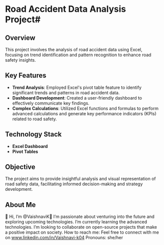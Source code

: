 # Road Accident Data Analysis Project#

## Overview
This project involves the analysis of road accident data using Excel, focusing on trend identification and pattern recognition to enhance road safety insights.

## Key Features
- **Trend Analysis**: Employed Excel's pivot table feature to identify significant trends and patterns in road accident data.
- **Dashboard Development**: Created a user-friendly dashboard to effectively communicate key findings.
- **Complex Calculations**: Utilized Excel functions and formulas to perform advanced calculations and generate key performance indicators (KPIs) related to road safety.

## Technology Stack
- **Excel Dashboard**
- **Pivot Tables**

## Objective
The project aims to provide insightful analysis and visual representation of road safety data, facilitating informed decision-making and strategy development.

## About Me
👋 Hi, I’m @VaishnaviK👋
I’m passionate about venturing into the future and exploring upcoming technologies.
I’m currently learning the advanced technologies.
I’m looking to collaborate on open-source projects that make a positive impact on society.
How to reach me: Feel free to connect with me on www.linkedin.com/in/Vaishnavi-k04
Pronouns: she/her
